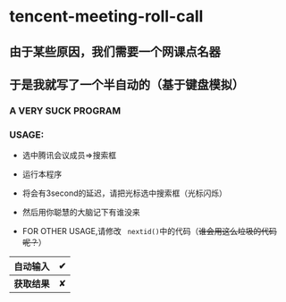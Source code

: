 #

# tencent-meeting-roll-call

## 由于某些原因，我们需要一个网课点名器

## 于是我就写了一个半自动的（基于键盘模拟）

### A VERY SUCK PROGRAM

### USAGE:

- 选中腾讯会议成员=>搜索框
  
- 运行本程序
  
- 将会有3second的延迟，请把光标选中搜索框（光标闪烁）
  
- 然后用你聪慧的大脑记下有谁没来
  
- FOR OTHER USAGE,请修改 ` nextid()`中的代码（~~谁会用这么垃圾的代码呢？~~）
  

| 自动输入 | ✔   |
| --- | --- |
| **获取结果** | ✘   |

